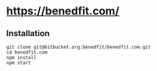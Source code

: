 # https://benedfit.com/

## Installation

```
git clone git@bitbucket.org:benedfit/benedfit.com.git
cd benedfit.com
npm install
npm start
```
